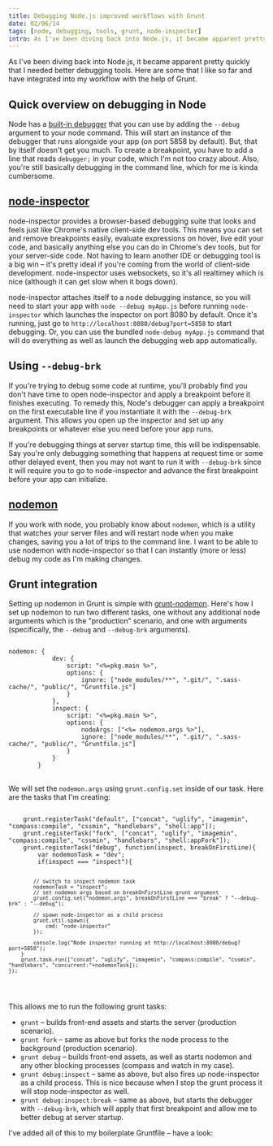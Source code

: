 ```yaml
---
title: Debugging Node.js improved workflows with Grunt
date: 02/06/14
tags: [node, debugging, tools, grunt, node-inspector]
intro: As I've been diving back into Node.js, it became apparent pretty quickly that I needed better debugging tools.  Here are some that I like so far and have integrated into my workflow with the help of Grunt.
---
```


<p>As I've been diving back into Node.js, it became apparent pretty quickly that I needed better debugging tools.  Here are some that I like so far and have integrated into my workflow with the help of Grunt.</p><!--more-->

<h2>Quick overview on debugging in Node</h2>

<p>Node has a <a href="http://nodejs.org/api/debugger.html">built-in debugger</a> that you can use by adding the <code class="language-bash">--debug</code> argument to your node command.  This will start an instance of the debugger that runs alongside your app (on port 5858 by default).  But, that by itself doesn't get you much.  To create a breakpoint, you have to add a line that reads <code class="language-javascript">debugger;</code> in your code, which I'm not too crazy about.  Also, you're still basically debugging in the command line, which for me is kinda cumbersome.</p>

<h2><a href="https://github.com/node-inspector/node-inspector">node-inspector</a></h2>

<p>node-inspector provides a browser-based debugging suite that looks and feels just like Chrome's native client-side dev tools.  This means you can set and remove breakpoints easily, evaluate expressions on hover, live edit your code, and basically anything else you can do in Chrome's dev tools, but for your server-side code.  Not having to learn another IDE or debugging tool is a big win &ndash; it's pretty ideal if you're coming from the world of client-side development.  node-inspector uses websockets, so it's all realtimey which is nice (although it can get slow when it bogs down).</p>

<p>node-inspector attaches itself to a node debugging instance, so you will need to start your app with <code class="language-bash">node --debug myApp.js</code> before running <code class="language-bash">node-inspector</code> which launches the inspector on port 8080 by default.  Once it's running, just go to <code class="language-bash">http://localhost:8080/debug?port=5858</code> to start debugging.  Or, you can use the bundled <code class="language-bash">node-debug myApp.js</code> command that will do everything as well as launch the debugging web app automatically.</p>

<h2>Using <code class="language-bash">--debug-brk</code></h2>

<p>If you're trying to debug some code at runtime, you'll probably find you don't have time to open node-inspector and apply a breakpoint before it finishes executing.  To remedy this, Node's debugger can apply a breakpoint on the first executable line if you instantiate it with the <code class="language-bash">--debug-brk</code> argument.  This allows you open up the inspector and set up any breakpoints or whatever else you need before your app runs.</p>

<p>If you're debugging things at server startup time, this will be indispensable.  Say you're only debugging something that happens at request time or some other delayed event, then you may not want to run it with <code class="language-bash">--debug-brk</code> since it will require you to go to node-inspector and advance the first breakpoint before your app can initialize.</p>

<h2><a href="https://github.com/remy/nodemon">nodemon</a></h2>

<p>If you work with node, you probably know about <code class="language-bash">nodemon</code>, which is a utility that watches your server files and will restart node when you make changes, saving you a lot of trips to the command line.  I want to be able to use nodemon with node-inspector so that I can instantly (more or less) debug my code as I'm making changes.</p>

<h2>Grunt integration</h2>

<p>Setting up nodemon in Grunt is simple with <a href="https://github.com/ChrisWren/grunt-nodemon">grunt-nodemon</a>.  Here's how I set up nodemon to run two different tasks, one without any additional node arguments which is the "production" scenario, and one with arguments (specifically, the <code class="language-bash">--debug</code> and <code class="language-bash">--debug-brk</code> arguments).</p>

<pre>
<code class="language-javascript">
nodemon: {
            dev: {
                script: "<%=pkg.main %>",
                options: {
                    ignore: ["node_modules/**", ".git/", ".sass-cache/", "public/", "Gruntfile.js"]
                }
            },
            inspect: {
                script: "<%=pkg.main %>",
                options: {
                    nodeArgs: ["<%= nodemon.args %>"],
                    ignore: ["node_modules/**", ".git/", ".sass-cache/", "public/", "Gruntfile.js"]
                }
            }
        }
</code>
</pre>

<p>We will set the <code class="language-javascript">nodemon.args</code> using <code class="language-javascript">grunt.config.set</code> inside of our task.  Here are the tasks that I'm creating:</p>
<pre>
<code class="language-javascript">
    grunt.registerTask("default", ["concat", "uglify", "imagemin", "compass:compile", "cssmin", "handlebars", "shell:app"]);
    grunt.registerTask("fork", ["concat", "uglify", "imagemin", "compass:compile", "cssmin", "handlebars", "shell:appFork"]);
    grunt.registerTask("debug", function(inspect, breakOnFirstLine){
        var nodemonTask = "dev";
        if(inspect === "inspect"){

            // switch to inspect nodemon task
            nodemonTask = "inspect";
            // set nodemon args based on breakOnFirstLine grunt argument
            grunt.config.set("nodemon.args", breakOnFirstLine === "break" ? "--debug-brk" : "--debug");

            // spawn node-inspector as a child process
            grunt.util.spawn({
                cmd: "node-inspector"
            });

            console.log("Node inspector running at http://localhost:8080/debug?port=5858");
        }
        grunt.task.run(["concat", "uglify", "imagemin", "compass:compile", "cssmin", "handlebars", "concurrent:"+nodemonTask]);
    });

</code>
</pre>

<p>This allows me to run the following grunt tasks:</p>

<ul>
<li><code class="language-bash">grunt</code> &ndash; builds front-end assets and starts the server (production scenario).</li>
<li><code class="language-bash">grunt fork</code> &ndash; same as above but forks the node process to the background (production scenario).</li>
<li><code class="language-bash">grunt debug</code> &ndash; builds front-end assets, as well as starts nodemon and any other blocking processes (compass and watch in my case).</li>
<li><code class="language-bash">grunt debug:inspect</code> &ndash; same as above, but also fires up node-inspector as a child process.  This is nice because when I stop the grunt process it will stop node-inspector as well.</li>
<li><code class="language-bash">grunt debug:inspect:break</code> &ndash; same as above, but starts the debugger with <code class="language-bash">--debug-brk</code>, which will apply that first breakpoint and allow me to better debug at server startup.</li>
</ul>

<p>I've added all of this to my boilerplate Gruntfile &ndash; have a look:</p>

<pre>
<code class="language-javascript gist-it">
<script type="text/javascript" src="http://gist-it.appspot.com/github/codyrushing/express-mvc-boilerplate/blob/master/Gruntfile.js"></script>
</code>
</pre>

